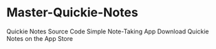 # Master-Quickie-Notes
Quickie Notes Source Code
Simple Note-Taking App
Download Quickie Notes on the App Store
